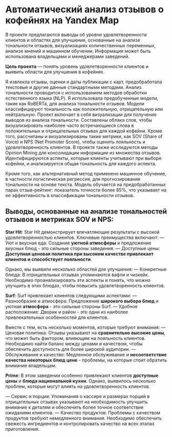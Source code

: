# Автоматический анализ отзывов о кофейнях на Yandex Map

В проекте предлагаются выводы об уровне удовлетворенности клиентов и областях для улучшения, основанные на анализе тональности отзывов, визуализациях количественных переменных, анализе мнений и машинном обучении. Информация может быть использована владельцами и менеджерами заведений.

**Цель проекта** — понять уровень удовлетворенности клиентов и выявить области для улучшения в кофейнях.

Я извлекла отзывы, оценки и даты публикации с карт, предобработала текстовые и другие данные стандартными методами.
Анализ тональности проводится с использованием методов обработки естественного языка (NLP). Я использовала предобученные модели, такие как RoBERTa, для анализа тональности отзывов. Модели классифицируют тональность как положительную, отрицательную или нейтральную.
Проект включает в себя визуализации для получения выводов из анализа тональности. Составлены облака слов, чтобы визуализировать наиболее часто встречающиеся слова в положительных и отрицательных отзывах для каждой кофейни. Кроме того, рассчитаны и визуализированы такие метрики, как SOV (Share of Voice) и NPS (Net Promoter Score), чтобы оценить лояльность и удовлетворенность клиентов.
В проекте также исследуются методы Opinion Mining для консолидации информации из множества отзывов. Идентифицируются аспекты, которые клиенты учитывают при выборе кофейни, и анализируется общая тональность для каждого аспекта.

Кроме того, как альтернативный метод применено машинное обучение, в частности логистическая регрессия, для прогнозирования тональности на основе текста. Модель обучается на предобработанных парах отзыв-рейтинг: показатель точности более 85%, что указывает на ее эффективность в классификации тональности отзывов.

## Выводы, основанные на анализе тональностей отзывов и метриках SOV и NPS:

**Star Hit**:
Star Hit демонстрирует впечатляющие результаты с высокой удовлетворенностью клиентов. Ключевые преимущества включают:
— Уют и вкусная еда: Создание **уютной атмосферы** и предложение вкусных блюд - это сильные стороны заведения.
— Доступные цены: **Доступная ценовая политика при высоком качестве привлекает клиентов и способствует лояльности**.

Однако, мы выявили несколько областей для улучшения:
— Конкретные блюда: В отрицательных отзывах упоминаются вафли и чизкейк. Необходимо проанализировать эти аспекты и понять, что можно улучшить в этих блюдах, чтобы повысить удовлетворенность клиентов.

**Surf**:
Surf привлекает клиентов следующими аспектами:
— Разнообразие и атмосфера: Предложение **широкого выбора блюд** и уютная **атмосфера** - это сильные стороны Surf.
— Удобное расположение: Дворик и район - это одни из наиболее привлекательных особенностей для клиентов.

Вместе с тем, есть несколько моментов, которые требуют внимания:
— Ценовая политика: Отзывы указывают на **сравнительно высокие цены**, что может быть фактором, влияющим на лояльность клиентов. Необходимо найти баланс между ценами и качеством, чтобы обеспечить доступность для более широкой аудитории.
— Обслуживание и качество: Медленное обслуживание и **несоответствие качества некоторых блюд цене** - проблемы, на которые стоит обратить внимание владельцам.

**Prime**:
В этом заведении особенно привлекают клиентов **доступные цены** и **блюда национальной кухни**. Однако, выявилось несколько проблем, которые могут влиять на удовлетворенность клиентов.

— Сервис и порции: Упоминания о кассире и размерах порций в отрицательных отзывах указывают на необходимость улучшить внимание к деталям и обеспечить более точное соответствие ожиданиям клиентов.
— Качество продуктов: Проблемы с качеством продуктов требуют немедленного внимания. Необходимо обеспечить свежесть ингредиентов и контролировать качество на всех этапах приготовления.


